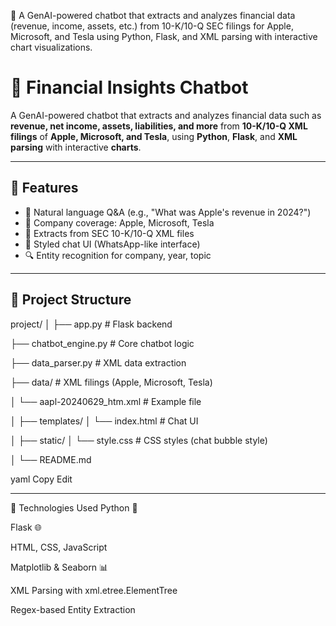 💬 A GenAI-powered chatbot that extracts and analyzes financial data (revenue, income, assets, etc.) from 10-K/10-Q SEC filings for Apple, Microsoft, and Tesla using Python, Flask, and XML parsing with interactive chart visualizations.
# 💬 Financial Insights Chatbot

A GenAI-powered chatbot that extracts and analyzes financial data such as **revenue, net income, assets, liabilities, and more** from **10-K/10-Q XML filings** of **Apple, Microsoft, and Tesla**, using **Python**, **Flask**, and **XML parsing** with interactive **charts**.

---

## 🚀 Features

- 🤖 Natural language Q&A (e.g., "What was Apple's revenue in 2024?")
- 🏢 Company coverage: Apple, Microsoft, Tesla
- 📂 Extracts from SEC 10-K/10-Q XML files
- 🎨 Styled chat UI (WhatsApp-like interface)
- 🔍 Entity recognition for company, year, topic

---

## 📁 Project Structure

project/
│
├── app.py # Flask backend

├── chatbot_engine.py # Core chatbot logic

├── data_parser.py # XML data extraction

├── data/ # XML filings (Apple, Microsoft, Tesla)

│ └── aapl-20240629_htm.xml # Example file

│
├── templates/
│ └── index.html # Chat UI

│
├── static/
│ └── style.css # CSS styles (chat bubble style)

│
└── README.md

yaml
Copy
Edit

---




📌 Technologies Used
Python 🐍

Flask 🌐

HTML, CSS, JavaScript

Matplotlib & Seaborn 📊

XML Parsing with xml.etree.ElementTree

Regex-based Entity Extraction

